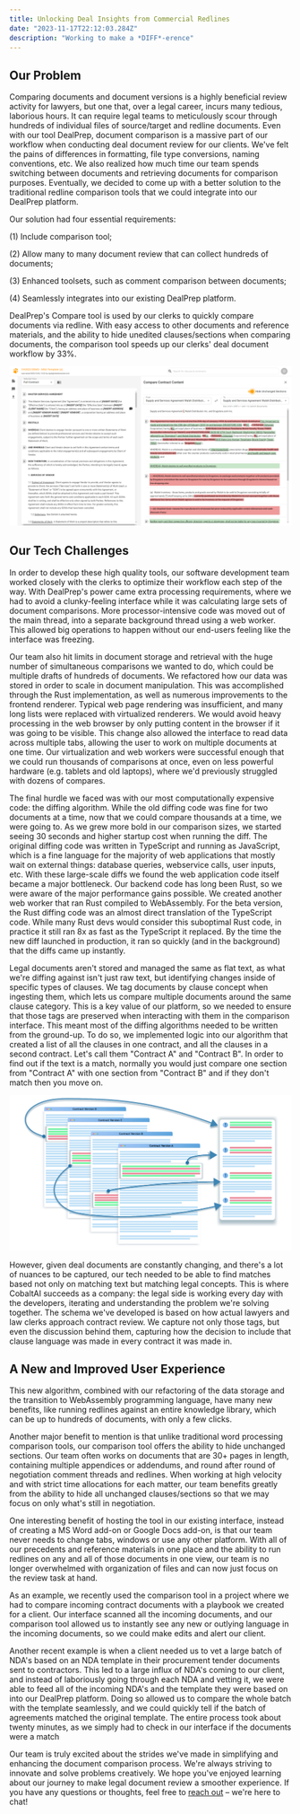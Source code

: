 ```yaml
---
title: Unlocking Deal Insights from Commercial Redlines
date: "2023-11-17T22:12:03.284Z"
description: "Working to make a *DIFF*-erence"
---
```


## Our Problem

Comparing documents and document versions is a highly beneficial review activity for lawyers, but one that, over a legal career, incurs many tedious, laborious hours. It can require legal teams to meticulously scour through hundreds of individual files of source/target and redline documents. Even with our tool DealPrep, document comparison is a massive part of our workflow when conducting deal document review for our clients. We've felt the pains of differences in formatting, file type conversions, naming conventions, etc. We also realized how much time our team spends switching between documents and retrieving documents for comparison purposes. Eventually, we decided to come up with a better solution to the traditional redline comparison tools that we could integrate into our DealPrep platform.

Our solution had four essential requirements:

(1) Include comparison tool;

(2) Allow many to many document review that can collect hundreds of documents;

(3) Enhanced toolsets, such as comment comparison between documents;

(4) Seamlessly integrates into our existing DealPrep platform.

DealPrep's Compare tool is used by our clerks to quickly compare documents via redline. With easy access to other documents and reference materials, and the ability to hide unedited clauses/sections when comparing documents, the comparison tool speeds up our clerks' deal document workflow by 33%.

![DPComparisonSC](./DPComparisonSC.png)

## Our Tech Challenges

In order to develop these high quality tools, our software development team worked closely with the clerks to optimize their workflow each step of the way. With DealPrep's power came extra processing requirements, where we had to avoid a clunky-feeling interface while it was calculating large sets of document comparisons. More processor-intensive code was moved out of the main thread, into a separate background thread using a web worker. This allowed big operations to happen without our end-users feeling like the interface was freezing.

Our team also hit limits in document storage and retrieval with the huge number of simultaneous comparisons we wanted to do, which could be multiple drafts of hundreds of documents. We refactored how our data was stored in order to scale in document manipulation. This was accomplished through the Rust implementation, as well as numerous improvements to the frontend renderer. Typical web page rendering was insufficient, and many long lists were replaced with virtualized renderers. We would avoid heavy processing in the web browser by only putting content in the browser if it was going to be visible. This change also allowed the interface to read data across multiple tabs, allowing the user to work on multiple documents at one time. Our virtualization and web workers were successful enough that we could run thousands of comparisons at once, even on less powerful hardware (e.g. tablets and old laptops), where we'd previously struggled with dozens of compares.

The final hurdle we faced was with our most computationally expensive code: the diffing algorithm. While the old diffing code was fine for two documents at a time, now that we could compare thousands at a time, we were going to. As we grew more bold in our comparison sizes, we started seeing 30 seconds and higher startup cost when running the diff. The original diffing code was written in TypeScript and running as JavaScript, which is a fine language for the majority of web applications that mostly wait on external things: database queries, webservice calls, user inputs, etc. With these large-scale diffs we found the web application code itself became a major bottleneck. Our backend code has long been Rust, so we were aware of the major performance gains possible. We created another web worker that ran Rust compiled to WebAssembly. For the beta version, the Rust diffing code was an almost direct translation of the TypeScript code. While many Rust devs would consider this suboptimal Rust code, in practice it still ran 8x as fast as the TypeScript it replaced. By the time the new diff launched in production, it ran so quickly (and in the background) that the diffs came up instantly.

Legal documents aren't stored and managed the same as flat text, as what we're diffing against isn't just raw text, but identifying changes inside of specific types of clauses. We tag documents by clause concept when ingesting them, which lets us compare multiple documents around the same clause category. This is a key value of our platform, so we needed to ensure that those tags are preserved when interacting with them in the comparison interface. This meant most of the diffing algorithms needed to be written from the ground-up. To do so, we implemented logic into our algorithm that created a list of all the clauses in one contract, and all the clauses in a second contract. Let's call them "Contract A" and "Contract B". In order to find out if the text is a match, normally you would just compare one section from "Contract A" with one section from "Contract B" and if they don't match then you move on.

![ArticleIllustrationV2](./ArticleIllustrationV2.png)


However, given deal documents are constantly changing, and there's a lot of nuances to be captured, our tech needed to be able to find matches based not only on matching text but matching legal concepts. This is where CobaltAI succeeds as a company: the legal side is working every day with the developers, iterating and understanding the problem we're solving together. The schema we've developed is based on how actual lawyers and law clerks approach contract review. We capture not only those tags, but even the discussion behind them, capturing how the decision to include that clause language was made in every contract it was made in.

## A New and Improved User Experience

This new algorithm, combined with our refactoring of the data storage and the transition to WebAssembly programming language, have many new benefits, like running redlines against an entire knowledge library, which can be up to hundreds of documents, with only a few clicks.

Another major benefit to mention is that unlike traditional word processing comparison tools, our comparison tool offers the ability to hide unchanged sections. Our team often works on documents that are 30+ pages in length, containing multiple appendices or addendums, and round after round of negotiation comment threads and redlines. When working at high velocity and with strict time allocations for each matter, our team benefits greatly from the ability to hide all unchanged clauses/sections so that we may focus on only what's still in negotiation.

One interesting benefit of hosting the tool in our existing interface, instead of creating a MS Word add-on or Google Docs add-on, is that our team never needs to change tabs, windows or use any other platform. With all of our precedents and reference materials in one place and the ability to run redlines on any and all of those documents in one view, our team is no longer overwhelmed with organization of files and can now just focus on the review task at hand.

As an example, we recently used the comparison tool in a project where we had to compare incoming contract documents with a playbook we created for a client. Our interface scanned all the incoming documents, and our comparison tool allowed us to instantly see any new or outlying language in the incoming documents, so we could make edits and alert our client.

Another recent example is when a client needed us to vet a large batch of NDA's based on an NDA template in their procurement tender documents sent to contractors. This led to a large influx of NDA's coming to our client, and instead of laboriously going through each NDA and vetting it, we were able to feed all of the incoming NDA's and the template they were based on into our DealPrep platform. Doing so allowed us to compare the whole batch with the template seamlessly, and we could quickly tell if the batch of agreements matched the original template. The entire process took about twenty minutes, as we simply had to check in our interface if the documents were a match

Our team is truly excited about the strides we've made in simplifying and enhancing the document comparison process. We're always striving to innovate and solve problems creatively. We hope you've enjoyed learning about our journey to make legal document review a smoother experience. If you have any questions or thoughts, feel free to [reach out](https://dealprep.co/#contactAnchor) – we're here to chat!

